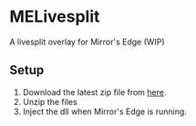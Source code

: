 # MELivesplit
A livesplit overlay for Mirror's Edge (WIP)
## Setup
1. Download the latest zip file from <a href="https://github.com/kirowater/MELivesplit/releases">here</a>.
2. Unzip the files
2. Inject the dll when Mirror's Edge is running.
